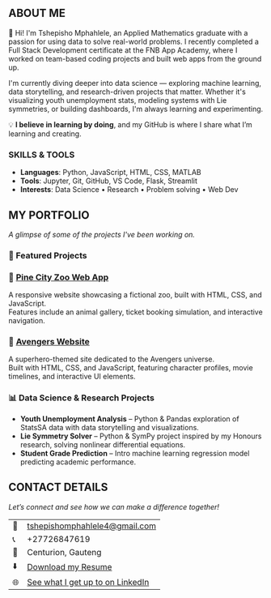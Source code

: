 <!--Section 1: Introduce your self-->
## ABOUT ME

👋 Hi! I'm Tshepisho Mphahlele, an Applied Mathematics graduate with a passion for using data to solve real-world problems. I recently completed a Full Stack Development certificate at the FNB App Academy, where I worked on team-based coding projects and built web apps from the ground up.

I'm currently diving deeper into data science — exploring machine learning, data storytelling, and research-driven projects that matter. Whether it's visualizing youth unemployment stats, modeling systems with Lie symmetries, or building dashboards, I'm always learning and experimenting. 

💡 **I believe in learning by doing**, and my GitHub is where I share what I’m learning and creating.

### SKILLS & TOOLS
- **Languages**: Python, JavaScript, HTML, CSS, MATLAB
- **Tools**: Jupyter, Git, GitHub, VS Code, Flask, Streamlit
- **Interests**: Data Science • Research • Problem solving • Web Dev


<!--Section 2: List 3-4 key projects-->
## MY PORTFOLIO 

*A glimpse of some of the projects I've been working on.*


### 📌 Featured Projects

### 🐾 [Pine City Zoo Web App](https://github.com/TshepieM/pinecity)
A responsive website showcasing a fictional zoo, built with HTML, CSS, and JavaScript.  
Features include an animal gallery, ticket booking simulation, and interactive navigation.

### 🦸 [Avengers Website](https://github.com/TshepieM/websites)
A superhero-themed site dedicated to the Avengers universe.  
Built with HTML, CSS, and JavaScript, featuring character profiles, movie timelines, and interactive UI elements.



### 📊 Data Science & Research Projects
- **Youth Unemployment Analysis** – Python & Pandas exploration of StatsSA data with data storytelling and visualizations.  
- **Lie Symmetry Solver** – Python & SymPy project inspired by my Honours research, solving nonlinear differential equations.  
- **Student Grade Prediction** – Intro machine learning regression model predicting academic performance.




## CONTACT DETAILS

*Let’s connect and see how we can make a difference together!*
<table>
  <tbody>
    <tr>
      <td>📧</td>
      <td><a href="mailto:tshepishomphahlele4@gmail.com">tshepishomphahlele4@gmail.com</a></td>
    </tr>
    <tr>
      <td>📞</td>
      <td>+27726847619</td>
    </tr>
    <tr>
      <td>📍</td>
      <td>Centurion, Gauteng</td>
    </tr>
    <tr>
      <td>⬇️</td>
      <td><a href="Tshepisho Mphahlele Resume.docx">Download my Resume</a></td>
    </tr>
    <tr>
      <td>🌐</td>
      <td><a href="https://www.linkedin.com/in/tshepisho-mphahlele-1a28a7354/">See what I get up to on LinkedIn</a></td>
    </tr>
  </tbody>
</table>

   



